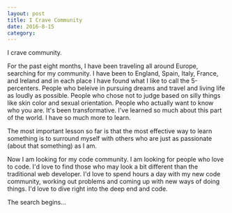 ```yaml
---
layout: post
title: I Crave Community
date: 2016-8-15
category: 
---
```


I crave community. 

For the past eight months, I have been traveling all around Europe, searching for my community. I have been to England, Spain, Italy, France, and Ireland and in each place I have found what I like to call the 5-percenters. People who beleive in pursuing dreams and travel and living life as loudly as possible. People who chose not to judge based on silly things like skin color and sexual orientation. People who actually want to know who you are. It's been transformative. I've learned so much about this part of the world. I have so much more to learn. 

The most important lesson so far is that the most effective way to learn something is to surround myself with others who are just as passionate (about that something) as I am. 

Now I am looking for my code community. I am looking for people who love to code. I'd love to find those who may look a bit different than the traditional web developer. I'd love to spend hours a day with my new code community, working out problems and coming up with new ways of doing things. I'd love to dive right into the deep end and code. 

The search begins...  